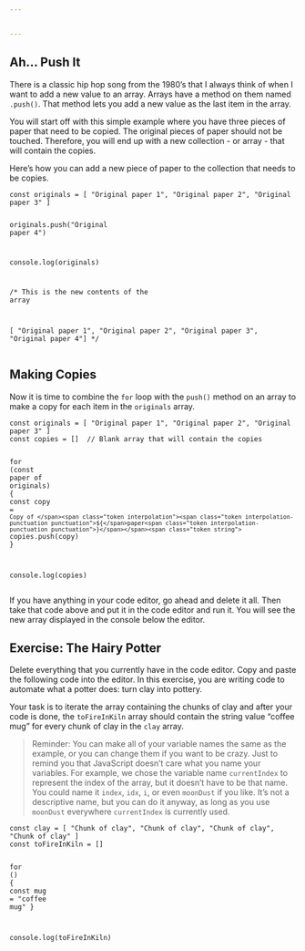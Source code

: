 ```yaml
---


---
```


<h2 id="ah..-push-it">Ah… Push It</h2>
<p>There is a classic hip hop song from the 1980’s that I always think of when I want to add a new value to an array. Arrays have a method on them named <code>.push()</code>. That method lets you add a new value as the last item in the array.</p>
<p>You will start off with this simple example where you have three pieces of paper that need to be copied. The original pieces of paper should not be touched. Therefore, you will end up with a new collection - or array - that will contain the copies.</p>
<p>Here’s how you can add a new piece of paper to the collection that needs to be copies.</p>
<pre class=" language-js"><code class="prism  language-js"><span class="token keyword">const</span> originals <span class="token operator">=</span> <span class="token punctuation">[</span> <span class="token string">"Original paper 1"</span><span class="token punctuation">,</span> <span class="token string">"Original paper 2"</span><span class="token punctuation">,</span> <span class="token string">"Original paper 3"</span> <span class="token punctuation">]</span>

originals<span class="token punctuation">.</span><span class="token function">push</span><span class="token punctuation">(</span><span class="token string">"Original paper 4"</span><span class="token punctuation">)</span>

console<span class="token punctuation">.</span><span class="token function">log</span><span class="token punctuation">(</span>originals<span class="token punctuation">)</span>

<span class="token comment">/*
This is the new contents of the array
	
[ "Original paper 1", "Original paper 2", "Original paper 3", "Original paper 4"]
*/</span>
</code></pre>
<h2 id="making-copies">Making Copies</h2>
<p>Now it is time to combine the <code>for</code> loop with the <code>push()</code> method on an array to make a copy for each item in the <code>originals</code> array.</p>
<pre class=" language-js"><code class="prism  language-js"><span class="token keyword">const</span> originals <span class="token operator">=</span> <span class="token punctuation">[</span> <span class="token string">"Original paper 1"</span><span class="token punctuation">,</span> <span class="token string">"Original paper 2"</span><span class="token punctuation">,</span> <span class="token string">"Original paper 3"</span> <span class="token punctuation">]</span>
<span class="token keyword">const</span> copies <span class="token operator">=</span> <span class="token punctuation">[</span><span class="token punctuation">]</span>  <span class="token comment">// Blank array that will contain the copies</span>

<span class="token keyword">for</span> <span class="token punctuation">(</span><span class="token keyword">const</span> paper <span class="token keyword">of</span> originals<span class="token punctuation">)</span> <span class="token punctuation">{</span>
	<span class="token keyword">const</span> copy <span class="token operator">=</span> <span class="token template-string"><span class="token string">`Copy of </span><span class="token interpolation"><span class="token interpolation-punctuation punctuation">${</span>paper<span class="token interpolation-punctuation punctuation">}</span></span><span class="token string">`</span></span>
	copies<span class="token punctuation">.</span><span class="token function">push</span><span class="token punctuation">(</span>copy<span class="token punctuation">)</span>
<span class="token punctuation">}</span>

console<span class="token punctuation">.</span><span class="token function">log</span><span class="token punctuation">(</span>copies<span class="token punctuation">)</span>
</code></pre>
<p>If you have anything in your code editor, go ahead and delete it all. Then take that code above and put it in the code editor and run it. You will see the new array displayed in the console below the editor.</p>
<h2 id="exercise-the-hairy-potter">Exercise: The Hairy Potter</h2>
<p>Delete everything that you currently have in the code editor. Copy and paste the following code into the editor. In this exercise, you are writing code to automate what a potter does: turn clay into pottery.</p>
<p>Your task is to iterate the array containing the chunks of clay and after your code is done, the <code>toFireInKiln</code> array should contain the string value “coffee mug” for every chunk of clay in the <code>clay</code> array.</p>
<blockquote>
<p>Reminder: You can make all of your variable names the same as the example, or you can change them if you want to be crazy. Just to remind you that JavaScript doesn’t care what you name your variables. For example, we chose the variable name <code>currentIndex</code> to represent the index of the array, but it doesn’t have to be that name. You could name it <code>index</code>, <code>idx</code>, <code>i</code>, or even <code>moonDust</code> if you like. It’s not a descriptive name, but you can do it anyway, as long as you use <code>moonDust</code> everywhere <code>currentIndex</code> is currently used.</p>
</blockquote>
<pre class=" language-js"><code class="prism  language-js"><span class="token keyword">const</span> clay <span class="token operator">=</span> <span class="token punctuation">[</span> <span class="token string">"Chunk of clay"</span><span class="token punctuation">,</span> <span class="token string">"Chunk of clay"</span><span class="token punctuation">,</span> <span class="token string">"Chunk of clay"</span><span class="token punctuation">,</span> <span class="token string">"Chunk of clay"</span> <span class="token punctuation">]</span>
<span class="token keyword">const</span> toFireInKiln <span class="token operator">=</span> <span class="token punctuation">[</span><span class="token punctuation">]</span>

<span class="token keyword">for</span> <span class="token punctuation">(</span><span class="token punctuation">)</span> <span class="token punctuation">{</span>
   <span class="token keyword">const</span> mug <span class="token operator">=</span> <span class="token string">"coffee mug"</span>
<span class="token punctuation">}</span>

console<span class="token punctuation">.</span><span class="token function">log</span><span class="token punctuation">(</span>toFireInKiln<span class="token punctuation">)</span>
</code></pre>

